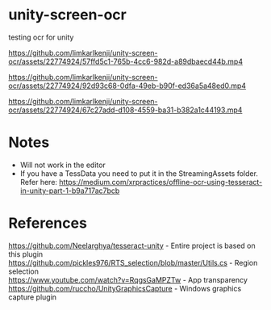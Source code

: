 # unity-screen-ocr
testing ocr for unity


https://github.com/limkarlkenji/unity-screen-ocr/assets/22774924/57ffd5c1-765b-4cc6-982d-a89dbaecd44b.mp4


https://github.com/limkarlkenji/unity-screen-ocr/assets/22774924/92d93c68-0dfa-49eb-b90f-ed36a5a48ed0.mp4


https://github.com/limkarlkenji/unity-screen-ocr/assets/22774924/67c27add-d108-4559-ba31-b382a1c44193.mp4




# Notes

- Will not work in the editor
- If you have a TessData you need to put it in the StreamingAssets folder. Refer here: https://medium.com/xrpractices/offline-ocr-using-tesseract-in-unity-part-1-b9a717ac7bcb


# References

https://github.com/Neelarghya/tesseract-unity - Entire project is based on this plugin
https://github.com/pickles976/RTS_selection/blob/master/Utils.cs - Region selection      
https://www.youtube.com/watch?v=RqgsGaMPZTw - App transparency
https://github.com/ruccho/UnityGraphicsCapture - Windows graphics capture plugin    

